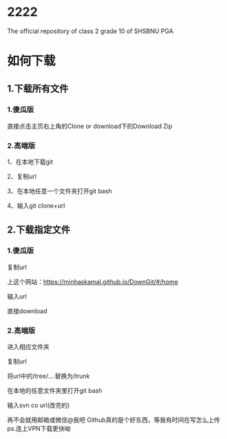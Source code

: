 # 2222
The official repository of class 2 grade 10 of SHSBNU PGA
# 如何下载
## 1.下载所有文件
### 1.傻瓜版
直接点击主页右上角的Clone or download下的Download Zip
### 2.高端版
1、在本地下载git

2、复制url

3、在本地任意一个文件夹打开git bash

4、输入git clone+url

## 2.下载指定文件
### 1.傻瓜版
复制url

上这个网站：https://minhaskamal.github.io/DownGit/#/home

输入url

直接download
### 2.高端版
进入相应文件夹

复制url

将url中的/tree/....替换为/trunk

在本地的任意文件夹里打开git bash

输入svn co url(改完的)

再不会就用邮箱或微信@我吧
Github真的是个好东西，等我有时间在写怎么上传
ps.连上VPN下载更快呦
